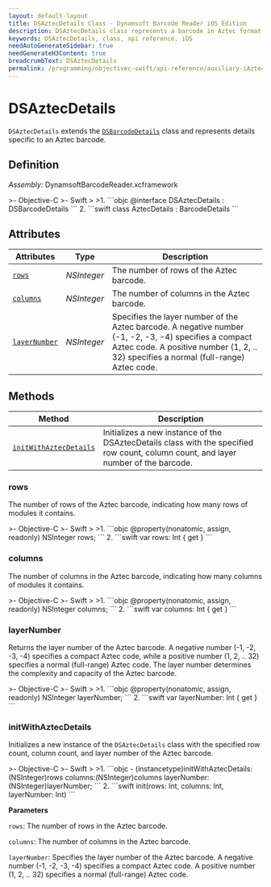 ```yaml
---
layout: default-layout
title: DSAztecDetails Class - Dynamsoft Barcode Reader iOS Edition
description: DSAztecDetails class represents a barcode in Aztec format. It inherits from the DSBarcodeDetails class and contains information about the row count, column count, and layer number of the barcode.
keywords: DSAztecDetails, class, api reference, iOS
needAutoGenerateSidebar: true
needGenerateH3Content: true
breadcrumbText: DSAztecDetails
permalink: /programming/objectivec-swift/api-reference/auxiliary-iAztecDetails.html
---
```


# DSAztecDetails

`DSAztecDetails` extends the [`DSBarcodeDetails`](barcode-details.md) class and represents details specific to an Aztec barcode.

## Definition

*Assembly:* DynamsoftBarcodeReader.xcframework

<div class="sample-code-prefix"></div>
>- Objective-C
>- Swift
>
>1. 
```objc
@interface DSAztecDetails : DSBarcodeDetails
```
2. 
```swift
class AztecDetails : BarcodeDetails
```

## Attributes

| Attributes | Type | Description |
| ---------- | ---- | ----------- |
| [`rows`](#rows) | *NSInteger* | The number of rows of the Aztec barcode. |
| [`columns`](#columns) | *NSInteger* | The number of columns in the Aztec barcode. |
| [`layerNumber`](#layernumber) | *NSInteger* | Specifies the layer number of the Aztec barcode. A negative number (-1, -2, -3, -4) specifies a compact Aztec code. A positive number (1, 2, .. 32) specifies a normal (full-range) Aztec code. |

## Methods

| Method | Description |
| ------ | ----------- |
| [`initWithAztecDetails`](#initwithaztecdetails) | Initializes a new instance of the DSAztecDetails class with the specified row count, column count, and layer number of the barcode. |

### rows

The number of rows of the Aztec barcode, indicating how many rows of modules it contains.

<div class="sample-code-prefix"></div>
>- Objective-C
>- Swift
>
>1. 
```objc
@property(nonatomic, assign, readonly) NSInteger rows;
```
2. 
```swift
var rows: Int { get }
```

### columns

The number of columns in the Aztec barcode, indicating how many columns of modules it contains.

<div class="sample-code-prefix"></div>
>- Objective-C
>- Swift
>
>1. 
```objc
@property(nonatomic, assign, readonly) NSInteger columns;
```
2. 
```swift
var columns: Int { get }
```

### layerNumber

Returns the layer number of the Aztec barcode. A negative number (-1, -2, -3, -4) specifies a compact Aztec code, while a positive number (1, 2, .. 32) specifies a normal (full-range) Aztec code. The layer number determines the complexity and capacity of the Aztec barcode.

<div class="sample-code-prefix"></div>
>- Objective-C
>- Swift
>
>1. 
```objc
@property(nonatomic, assign, readonly) NSInteger layerNumber;
```
2. 
```swift
var layerNumber: Int { get }
```

### initWithAztecDetails

Initializes a new instance of the `DSAztecDetails` class with the specified row count, column count, and layer number of the Aztec barcode.

<div class="sample-code-prefix"></div>
>- Objective-C
>- Swift
>
>1. 
```objc
- (instancetype)initWithAztecDetails:(NSInteger)rows
           columns:(NSInteger)columns
       layerNumber:(NSInteger)layerNumber;
```
2. 
```swift
init(rows: Int, columns: Int, layerNumber: Int)
```

**Parameters**

`rows`: The number of rows in the Aztec barcode.

`columns`: The number of columns in the Aztec barcode.

`layerNumber`: Specifies the layer number of the Aztec barcode. A negative number (-1, -2, -3, -4) specifies a compact Aztec code. A positive number (1, 2, .. 32) specifies a normal (full-range) Aztec code.
